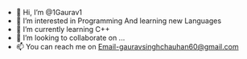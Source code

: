 - 👋 Hi, I’m @1Gaurav1
- 👀 I’m interested in Programming And learning new Languages
- 🌱 I’m currently learning C++
- 💞️ I’m looking to collaborate on ...
- 📫 You can reach me on Email-gauravsinghchauhan60@gmail.com

<!---
1Gaurav1/1Gaurav1 is a ✨ special ✨ repository because its `README.md` (this file) appears on your GitHub profile.
You can click the Preview link to take a look at your changes.
--->
